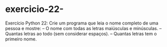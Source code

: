 # exercicio-22-
Exercício Python 22: Crie um programa que leia o nome completo de uma pessoa e mostre:  – O nome com todas as letras maiúsculas e minúsculas.  – Quantas letras ao todo (sem considerar espaços).  – Quantas letras tem o primeiro nome.
